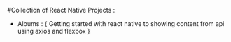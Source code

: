 #Collection of React Native Projects :
- Albums : { Getting started with react native to showing content from api using axios and flexbox }

